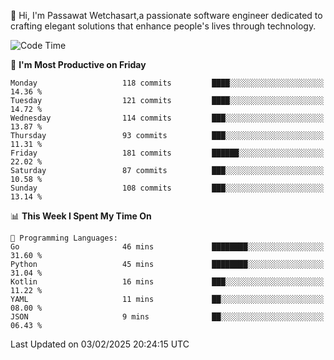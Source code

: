 
👋 Hi, I'm Passawat Wetchasart,a passionate software engineer dedicated to crafting elegant solutions that enhance people's lives through technology.


<!--START_SECTION:waka-->
![Code Time](http://img.shields.io/badge/Code%20Time-1%2C925%20hrs%2016%20mins-blue)

📅 **I'm Most Productive on Friday** 

```text
Monday                   118 commits         ████░░░░░░░░░░░░░░░░░░░░░   14.36 % 
Tuesday                  121 commits         ████░░░░░░░░░░░░░░░░░░░░░   14.72 % 
Wednesday                114 commits         ███░░░░░░░░░░░░░░░░░░░░░░   13.87 % 
Thursday                 93 commits          ███░░░░░░░░░░░░░░░░░░░░░░   11.31 % 
Friday                   181 commits         ██████░░░░░░░░░░░░░░░░░░░   22.02 % 
Saturday                 87 commits          ███░░░░░░░░░░░░░░░░░░░░░░   10.58 % 
Sunday                   108 commits         ███░░░░░░░░░░░░░░░░░░░░░░   13.14 % 
```


📊 **This Week I Spent My Time On** 

```text
💬 Programming Languages: 
Go                       46 mins             ████████░░░░░░░░░░░░░░░░░   31.60 % 
Python                   45 mins             ████████░░░░░░░░░░░░░░░░░   31.04 % 
Kotlin                   16 mins             ███░░░░░░░░░░░░░░░░░░░░░░   11.22 % 
YAML                     11 mins             ██░░░░░░░░░░░░░░░░░░░░░░░   08.00 % 
JSON                     9 mins              ██░░░░░░░░░░░░░░░░░░░░░░░   06.43 % 
```


 Last Updated on 03/02/2025 20:24:15 UTC
<!--END_SECTION:waka-->

<!--
**markpassawat/markpassawat** is a ✨ _special_ ✨ repository because its `README.md` (this file) appears on your GitHub profile.

Here are some ideas to get you started:

- 🔭 I’m currently working on ...
- 🌱 I’m currently learning ...
- 👯 I’m looking to collaborate on ...
- 🤔 I’m looking for help with ...
- 💬 Ask me about ...
- 📫 How to reach me: ...
- 😄 Pronouns: He/Him
- ⚡ Fun fact: ...
-->
